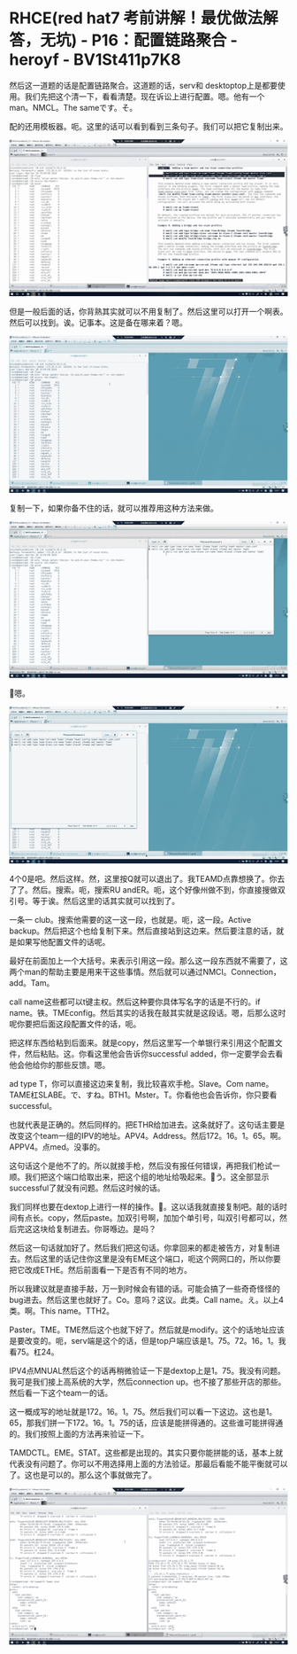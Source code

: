 # RHCE(red hat7 考前讲解！最优做法解答，无坑) - P16：配置链路聚合 - heroyf - BV1St411p7K8

然后这一道题的话是配置链路聚合。这道题的话，serv和 desktoptop上是都要使用。我们先把这个清一下，看看清楚。现在诉讼上进行配置。嗯。他有一个man。NMCL。The sameです。そ。

配的还用模板器。呃。这里的话可以看到看到三条句子。我们可以把它复制出来。

![](img/87d509e84796474fc8519ee585dd938f_1.png)

但是一般后面的话，你背熟其实就可以不用复制了。然后这里可以打开一个啊表。然后可以找到。诶。记事本。这是备在哪来着？嗯。



![](img/87d509e84796474fc8519ee585dd938f_3.png)

复制一下，如果你备不住的话，就可以推荐用这种方法来做。

![](img/87d509e84796474fc8519ee585dd938f_5.png)

🤧嗯。

![](img/87d509e84796474fc8519ee585dd938f_7.png)

4个0是吧。然后这样。然，这里按Q就可以退出了。我TEAMD点靠想换了。你去了了。然后。搜索。呃，搜索RU andER。呃，这个好像州做不到，你直接搜做双引号。等于诶。然后这里的话其实就可以找到了。

一条一 club。搜索他需要的这一这一段，也就是。呃，这一段。Active backup。然后把这个也给复制下来。然后直接站到这边来。然后要注意的话，就是如果写他配置文件的话呢。

最好在前面加上一个大括号。来表示引用这一段。那么这一段东西就不需要了，这两个man的帮助主要是用来干这些事情。然后就可以通过NMCI。Connection， add。Tam。

call name这些都可以t键主权。然后这种要你具体写名字的话是不行的。if name。铁。TMEconfig。然后其实的话我在敲其实就是这段话。嗯，后那么这时呢你要把后面这段配置文件的话，呃。

把这样东西给粘到后面来。就是copy，然后这里写一个单银行来引用这个配置文件，然后粘贴。这。你看这里他会告诉你successful added，你一定要学会去看他会他给你的那些反馈。嗯。

ad type T，你可以直接这边来复制，我比较喜欢手枪。Slave。Com name。TAME杠SLABE。で、すね。BTH1。Mster。T。你看他也会告诉你，你只要看successful。

也就代表是正确的。然后同样的。把ETHR给加进去。这条就好了。这句话主要是改变这个team一组的IPV的地址。APV4。Address。然后172。16。1。65。啊。APPV4。点med。没事的。

这句话这个是他不了的。所以就接手枪，然后没有报任何错误，再把我们枪试一顺。我们把这个端口给取出来，把这个组的地址给吸起来。🤧う。这全部显示successful了就没有问题。然后这时候的话。

我们同样也要在dextop上进行一样的操作。🤧。这以话我就直接复制吧。敲的话时间有点长。copy，然后paste。加双引号啊，加加个单引号，叫双引号都可以，然后完这这块给复制进去。你哥喺边。是吗？

然后这一句话就加好了。然后我们把这句话。你拿回来的都走被告方，对复制进去。然后这里的话记住你这里是没有EME这个端口，呃这个网网口的，所以你要把它改成ETHE。然后前面看一下是否有不同的地方。

所以我建议就是直接手敲，万一到时候会有错的话。可能会搞了一些奇奇怪怪的bug进去。然后这里也就好了。Co。意吗？这议。此类。Call name。え。以上4类。啊。This name。TTH2。

Paster。TME。TME然后这个也就下好了。然后就是modify。这个的话地址应该是要改变的。呃，serv端是这个的话，但是top户端应该是1。75。72。16。1。我看75。杠24。

IPV4点MNUAL然后这个的话再稍微验证一下是dextop上是1。75。我没有问题。我可是我们接上高系统的大学，然后connection up。也不接了那些开店的那些。然后看一下这个team一的话。

这一概成写的地址就是172。16。1。75。然后我们可以看一下这边。这也是1。65，那我们拼一下172。16。1。75的话，应该是能拼得通的。这些谁可能拼得通的。我们按照上面的方法再来验证一下。

TAMDCTL。EME。STAT。这些都是出现的。其实只要你能拼能的话，基本上就代表没有问题了。你可以不用选择用上面的方法验证。那最后看能不能平衡就可以了。这也是可以的。那么这个事就做完了。



![](img/87d509e84796474fc8519ee585dd938f_9.png)